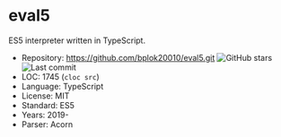 # eval5

ES5 interpreter written in TypeScript.

* Repository: https://github.com/bplok20010/eval5.git <img src="https://img.shields.io/github/stars/bplok20010/eval5?label=&style=flat-square" alt="GitHub stars" title="GitHub stars"><img src="https://img.shields.io/github/last-commit/bplok20010/eval5?label=&style=flat-square" alt="Last commit" title="Last commit">
* LOC:        1745 (`cloc src`)
* Language:   TypeScript
* License:    MIT
* Standard:   ES5
* Years:      2019-
* Parser:     Acorn
